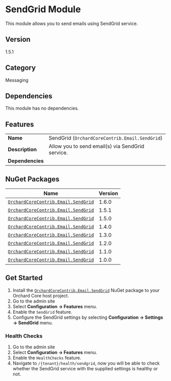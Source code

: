 # SendGrid Module

This module allows you to send emails using SendGrid service.

## Version

1.5.1

## Category

Messaging

## Dependencies

This module has no dependencies.

## Features

|                  |                                                  |
|------------------|--------------------------------------------------|
| **Name**         | SendGrid (`OrchardCoreContrib.Email.SendGrid`)   |
| **Description**  | Allow you to send email(s) via SendGrid service. |
| **Dependencies** |                                                  |

## NuGet Packages

| Name                                                                                                          | Version |
|---------------------------------------------------------------------------------------------------------------|---------|
| [`OrchardCoreContrib.Email.SendGrid`](https://www.nuget.org/packages/OrchardCoreContrib.Email.SendGrid/1.6.0) | 1.6.0   |
| [`OrchardCoreContrib.Email.SendGrid`](https://www.nuget.org/packages/OrchardCoreContrib.Email.SendGrid/1.5.1) | 1.5.1   |
| [`OrchardCoreContrib.Email.SendGrid`](https://www.nuget.org/packages/OrchardCoreContrib.Email.SendGrid/1.5.0) | 1.5.0   |
| [`OrchardCoreContrib.Email.SendGrid`](https://www.nuget.org/packages/OrchardCoreContrib.Email.SendGrid/1.4.0) | 1.4.0   |
| [`OrchardCoreContrib.Email.SendGrid`](https://www.nuget.org/packages/OrchardCoreContrib.Email.SendGrid/1.3.0) | 1.3.0   |
| [`OrchardCoreContrib.Email.SendGrid`](https://www.nuget.org/packages/OrchardCoreContrib.Email.SendGrid/1.2.0) | 1.2.0   |
| [`OrchardCoreContrib.Email.SendGrid`](https://www.nuget.org/packages/OrchardCoreContrib.Email.SendGrid/1.1.0) | 1.1.0   |
| [`OrchardCoreContrib.Email.SendGrid`](https://www.nuget.org/packages/OrchardCoreContrib.Email.SendGrid/1.0.0) | 1.0.0   |

## Get Started

1. Install the [`OrchardCoreContrib.Email.SendGrid`](https://www.nuget.org/packages/OrchardCoreContrib.Email.SendGrid/) NuGet package to your Orchard Core host project.
2. Go to the admin site
3. Select **Configuration -> Features** menu.
4. Enable the `SendGrid` feature.
5. Configure the SendGrid settings by selecting **Configuration -> Settings -> SendGrid** menu.

### Health Checks

1. Go to the admin site
2. Select **Configuration -> Features** menu.
3. Enable the `HealthChecks` feature.
4. Navigate to `/{tenant}/health/sendgrid`, now you will be able to check whether the SendGrid service with the supplied settings is healthy or not.
